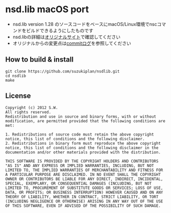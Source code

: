 # nsd.lib macOS port

- nsd.lib version 1.28 のソースコードをベースにmacOS/Linux環境でnscコマンドをビルドできるようにしたものです
- nsd.libの詳細は[オリジナルサイト](http://shaw.la.coocan.jp/nsdl/)で確認してください
- オリジナルからの変更点は[commitログ](./commits/master)を参照してください

## How to build & install

```
git clone https://github.com/suzukiplan/nsdlib.git
cd nsdlib
make
```

## License

```
Copyright (c) 2012 S.W.
All rights reserved.
Redistribution and use in source and binary forms, with or without modification, are permitted provided that the following conditions are met:

1. Redistributions of source code must retain the above copyright notice, this list of conditions and the following disclaimer.
2. Redistributions in binary form must reproduce the above copyright notice, this list of conditions and the following disclaimer in the documentation and/or other materials provided with the distribution.

THIS SOFTWARE IS PROVIDED BY THE COPYRIGHT HOLDERS AND CONTRIBUTORS "AS IS" AND ANY EXPRESS OR IMPLIED WARRANTIES, INCLUDING, BUT NOT LIMITED TO, THE IMPLIED WARRANTIES OF MERCHANTABILITY AND FITNESS FOR A PARTICULAR PURPOSE ARE DISCLAIMED. IN NO EVENT SHALL THE COPYRIGHT OWNER OR CONTRIBUTORS BE LIABLE FOR ANY DIRECT, INDIRECT, INCIDENTAL, SPECIAL, EXEMPLARY, OR CONSEQUENTIAL DAMAGES (INCLUDING, BUT NOT LIMITED TO, PROCUREMENT OF SUBSTITUTE GOODS OR SERVICES; LOSS OF USE, DATA, OR PROFITS; OR BUSINESS INTERRUPTION) HOWEVER CAUSED AND ON ANY THEORY OF LIABILITY, WHETHER IN CONTRACT, STRICT LIABILITY, OR TORT (INCLUDING NEGLIGENCE OR OTHERWISE) ARISING IN ANY WAY OUT OF THE USE OF THIS SOFTWARE, EVEN IF ADVISED OF THE POSSIBILITY OF SUCH DAMAGE.
```

